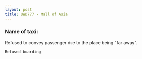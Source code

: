 ```yaml
---
layout: post
title: UWD777 - Mall of Asia
---
```


### Name of taxi: 

Refused to convey passenger due to the place being "far away".

```Refused boarding```
